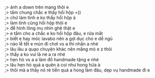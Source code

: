 ;> ảnh a down trên mạng thôi e<br>
;> tắm chung chắc e thấy hồi hộp =))<br>
;> chứ làm tình e ko thấy hồi hộp à<br>
;> làm tình cũng hồi hộp thôi e<br>
;> để hình lông mu nhìn ghê thật e<br>
;> e tắm cho a chắc e ko hồi hộp đâu, e rửa mắt<br>
;> biết e hay móc lavabo nên a gợi dục cho e dễ ngủ<br>
;> nào lễ tết e mún đi chơi vs a thì nhắn a nhé<br>
;> lâu lâu a quạo chuyện khác nên mắng mỏ e z thôi<br>
;> thấy a ko vui là né a ra nhé<br>
;> hẹn hò vs a a làm đồ handmade tặng e nhé<br>
;> lâu hẹn hò quá a quên à coi như hong hứa à<br>
;> thôi mà a thấy nó rẻ tiền quá a hong làm đâu, dẹp vụ handmade đi e
